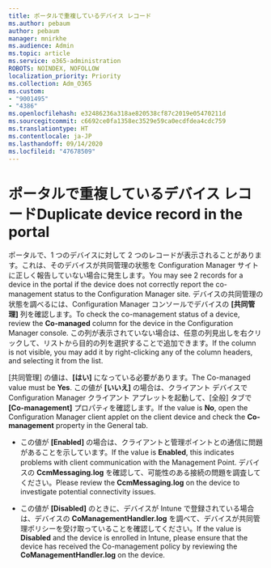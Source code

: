 ```yaml
---
title: ポータルで重複しているデバイス レコード
ms.author: pebaum
author: pebaum
manager: mnirkhe
ms.audience: Admin
ms.topic: article
ms.service: o365-administration
ROBOTS: NOINDEX, NOFOLLOW
localization_priority: Priority
ms.collection: Adm_O365
ms.custom:
- "9001495"
- "4386"
ms.openlocfilehash: e32486236a318ae820538cf87c2019e05470211d
ms.sourcegitcommit: c6692ce0fa1358ec3529e59ca0ecdfdea4cdc759
ms.translationtype: HT
ms.contentlocale: ja-JP
ms.lasthandoff: 09/14/2020
ms.locfileid: "47678509"
---
```

# <a name="duplicate-device-record-in-the-portal"></a><span data-ttu-id="105c8-102">ポータルで重複しているデバイス レコード</span><span class="sxs-lookup"><span data-stu-id="105c8-102">Duplicate device record in the portal</span></span>

<span data-ttu-id="105c8-103">ポータルで、1 つのデバイスに対して 2 つのレコードが表示されることがあります。これは、そのデバイスが共同管理の状態を Configuration Manager サイトに正しく報告していない場合に発生します。</span><span class="sxs-lookup"><span data-stu-id="105c8-103">You may see 2 records for a device in the portal if the device does not correctly report the co-management status to the Configuration Manager site.</span></span> <span data-ttu-id="105c8-104">デバイスの共同管理の状態を調べるには、Configuration Manager コンソールでデバイスの **[共同管理]** 列を確認します。</span><span class="sxs-lookup"><span data-stu-id="105c8-104">To check the co-management status of a device, review the **Co-managed** column for the device in the Configuration Manager console.</span></span> <span data-ttu-id="105c8-105">この列が表示されていない場合は、任意の列見出しを右クリックして、リストから目的の列を選択することで追加できます。</span><span class="sxs-lookup"><span data-stu-id="105c8-105">If the column is not visible, you may add it by right-clicking any of the column headers, and selecting it from the list.</span></span>

<span data-ttu-id="105c8-106">[共同管理] の値は、**[はい]** になっている必要があります。</span><span class="sxs-lookup"><span data-stu-id="105c8-106">The Co-managed value must be **Yes**.</span></span> <span data-ttu-id="105c8-107">この値が **[いいえ]** の場合は、クライアント デバイスで Configuration Manager クライアント アプレットを起動して、[全般] タブで **[Co-management]** プロパティを確認します。</span><span class="sxs-lookup"><span data-stu-id="105c8-107">If the value is **No**, open the Configuration Manager client applet on the client device and check the **Co-management** property in the General tab.</span></span>

- <span data-ttu-id="105c8-108">この値が **[Enabled]** の場合は、クライアントと管理ポイントとの通信に問題があることを示しています。</span><span class="sxs-lookup"><span data-stu-id="105c8-108">If the value is **Enabled**, this indicates problems with client communication with the Management Point.</span></span> <span data-ttu-id="105c8-109">デバイスの **CcmMessaging.log** を確認して、可能性のある接続の問題を調査してください。</span><span class="sxs-lookup"><span data-stu-id="105c8-109">Please review the **CcmMessaging.log** on the device to investigate potential connectivity issues.</span></span>

- <span data-ttu-id="105c8-110">この値が **[Disabled]** のときに、デバイスが Intune で登録されている場合は、デバイスの **CoManagementHandler.log** を調べて、デバイスが共同管理ポリシーを受け取っていることを確認してください。</span><span class="sxs-lookup"><span data-stu-id="105c8-110">If the value is **Disabled** and the device is enrolled in Intune, please ensure that the device has received the Co-management policy by reviewing the **CoManagementHandler.log** on the device.</span></span>
